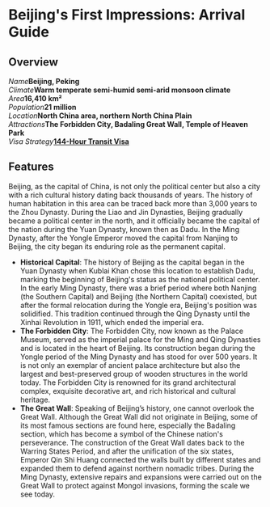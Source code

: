 # Beijing's First Impressions: Arrival Guide

## Overview

<Description>
<div><i>Name</i><b>Beijing, Peking</b></div>
<div long><i>Climate</i><b>Warm temperate semi-humid semi-arid monsoon climate</b></div>
<div><i>Area</i><b>16,410 km²</b></div>
<div><i>Population</i><b>21 million</b></div>
<div long><i>Location</i><b>North China area, northern North China Plain</b></div>
<div long><i>Attractions</i><b>The Forbidden City, Badaling Great Wall, Temple of Heaven Park</b></div>
<div><i>Visa Strategy</i><b><a href="/guide/visa#_144-hour-transit-visa-exemption">144-Hour Transit Visa</a></b></div>
</Description>

## Features

Beijing, as the capital of China, is not only the political center but also a city with a rich cultural history dating back thousands of years. The history of human habitation in this area can be traced back more than 3,000 years to the Zhou Dynasty. During the Liao and Jin Dynasties, Beijing gradually became a political center in the north, and it officially became the capital of the nation during the Yuan Dynasty, known then as Dadu. In the Ming Dynasty, after the Yongle Emperor moved the capital from Nanjing to Beijing, the city began its enduring role as the permanent capital.

- **Historical Capital**: The history of Beijing as the capital began in the Yuan Dynasty when Kublai Khan chose this location to establish Dadu, marking the beginning of Beijing's status as the national political center. In the early Ming Dynasty, there was a brief period where both Nanjing (the Southern Capital) and Beijing (the Northern Capital) coexisted, but after the formal relocation during the Yongle era, Beijing's position was solidified. This tradition continued through the Qing Dynasty until the Xinhai Revolution in 1911, which ended the imperial era.
- **The Forbidden City**: The Forbidden City, now known as the Palace Museum, served as the imperial palace for the Ming and Qing Dynasties and is located in the heart of Beijing. Its construction began during the Yongle period of the Ming Dynasty and has stood for over 500 years. It is not only an exemplar of ancient palace architecture but also the largest and best-preserved group of wooden structures in the world today. The Forbidden City is renowned for its grand architectural complex, exquisite decorative art, and rich historical and cultural heritage.
- **The Great Wall**: Speaking of Beijing’s history, one cannot overlook the Great Wall. Although the Great Wall did not originate in Beijing, some of its most famous sections are found here, especially the Badaling section, which has become a symbol of the Chinese nation's perseverance. The construction of the Great Wall dates back to the Warring States Period, and after the unification of the six states, Emperor Qin Shi Huang connected the walls built by different states and expanded them to defend against northern nomadic tribes. During the Ming Dynasty, extensive repairs and expansions were carried out on the Great Wall to protect against Mongol invasions, forming the scale we see today.